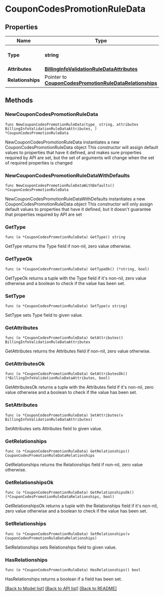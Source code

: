 # CouponCodesPromotionRuleData

## Properties

Name | Type | Description | Notes
------------ | ------------- | ------------- | -------------
**Type** | **string** | The resource&#39;s type | [default to "coupon_codes_promotion_rules"]
**Attributes** | [**BillingInfoValidationRuleDataAttributes**](BillingInfoValidationRuleDataAttributes.md) |  | 
**Relationships** | Pointer to [**CouponCodesPromotionRuleDataRelationships**](CouponCodesPromotionRuleDataRelationships.md) |  | [optional] 

## Methods

### NewCouponCodesPromotionRuleData

`func NewCouponCodesPromotionRuleData(type_ string, attributes BillingInfoValidationRuleDataAttributes, ) *CouponCodesPromotionRuleData`

NewCouponCodesPromotionRuleData instantiates a new CouponCodesPromotionRuleData object
This constructor will assign default values to properties that have it defined,
and makes sure properties required by API are set, but the set of arguments
will change when the set of required properties is changed

### NewCouponCodesPromotionRuleDataWithDefaults

`func NewCouponCodesPromotionRuleDataWithDefaults() *CouponCodesPromotionRuleData`

NewCouponCodesPromotionRuleDataWithDefaults instantiates a new CouponCodesPromotionRuleData object
This constructor will only assign default values to properties that have it defined,
but it doesn't guarantee that properties required by API are set

### GetType

`func (o *CouponCodesPromotionRuleData) GetType() string`

GetType returns the Type field if non-nil, zero value otherwise.

### GetTypeOk

`func (o *CouponCodesPromotionRuleData) GetTypeOk() (*string, bool)`

GetTypeOk returns a tuple with the Type field if it's non-nil, zero value otherwise
and a boolean to check if the value has been set.

### SetType

`func (o *CouponCodesPromotionRuleData) SetType(v string)`

SetType sets Type field to given value.


### GetAttributes

`func (o *CouponCodesPromotionRuleData) GetAttributes() BillingInfoValidationRuleDataAttributes`

GetAttributes returns the Attributes field if non-nil, zero value otherwise.

### GetAttributesOk

`func (o *CouponCodesPromotionRuleData) GetAttributesOk() (*BillingInfoValidationRuleDataAttributes, bool)`

GetAttributesOk returns a tuple with the Attributes field if it's non-nil, zero value otherwise
and a boolean to check if the value has been set.

### SetAttributes

`func (o *CouponCodesPromotionRuleData) SetAttributes(v BillingInfoValidationRuleDataAttributes)`

SetAttributes sets Attributes field to given value.


### GetRelationships

`func (o *CouponCodesPromotionRuleData) GetRelationships() CouponCodesPromotionRuleDataRelationships`

GetRelationships returns the Relationships field if non-nil, zero value otherwise.

### GetRelationshipsOk

`func (o *CouponCodesPromotionRuleData) GetRelationshipsOk() (*CouponCodesPromotionRuleDataRelationships, bool)`

GetRelationshipsOk returns a tuple with the Relationships field if it's non-nil, zero value otherwise
and a boolean to check if the value has been set.

### SetRelationships

`func (o *CouponCodesPromotionRuleData) SetRelationships(v CouponCodesPromotionRuleDataRelationships)`

SetRelationships sets Relationships field to given value.

### HasRelationships

`func (o *CouponCodesPromotionRuleData) HasRelationships() bool`

HasRelationships returns a boolean if a field has been set.


[[Back to Model list]](../README.md#documentation-for-models) [[Back to API list]](../README.md#documentation-for-api-endpoints) [[Back to README]](../README.md)


